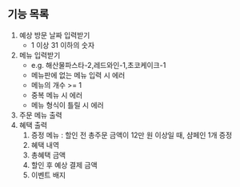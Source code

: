 ## 기능 목록

1. 예상 방문 날짜 입력받기
   - 1 이상 31 이하의 숫자
2. 메뉴 입력받기
   - e.g. 해산물파스타-2,레드와인-1,초코케이크-1
   - 메뉴판에 없는 메뉴 입력 시 에러
   - 메뉴의 개수 >= 1
   - 중복 메뉴 시 에러
   - 메뉴 형식이 틀릴 시 에러
3. 주문 메뉴 출력
4. 혜택 출력
   1. 증정 메뉴 : 할인 전 총주문 금액이 12만 원 이상일 때, 샴페인 1개 증정
   2. 혜택 내역
   3. 총혜택 금액
   4. 할인 후 예상 결제 금액
   5. 이벤트 배지